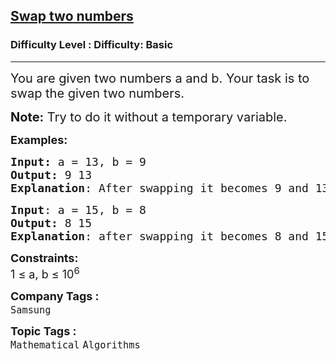 <h2><a href="https://www.geeksforgeeks.org/problems/swap-two-numbers3844/1?selectedLang=java">Swap two numbers</a></h2><h3>Difficulty Level : Difficulty: Basic</h3><hr><div class="problems_problem_content__Xm_eO"><p><span style="font-size: 20px;">You are given two numbers a and b. Your task is to swap the given two numbers.</span></p>
<p><span style="font-size: 20px;"><strong>Note:</strong>&nbsp;</span><span style="font-size: 20px;">Try to do it without a temporary variable.</span></p>
<p><span style="font-size: 18px;"><strong>Examples:</strong></span></p>
<pre><span style="font-size: 18px;"><strong>Input: </strong>a = 13, b = 9
<strong>Output:</strong> 9 13
<strong>Explanation</strong>: After swapping it becomes 9 and 13.
</span></pre>
<pre><span style="font-size: 18px;"><strong>Input</strong>: a = 15, b = 8
<strong>Output:</strong> 8 15
<strong>Explanation</strong>: after swapping it becomes 8 and 15.</span></pre>
<p><span style="font-size: 18px;"><strong>Constraints:</strong><br>1 ≤ a, b ≤ 10<sup>6</sup></span></p></div><p><span style=font-size:18px><strong>Company Tags : </strong><br><code>Samsung</code>&nbsp;<br><p><span style=font-size:18px><strong>Topic Tags : </strong><br><code>Mathematical</code>&nbsp;<code>Algorithms</code>&nbsp;